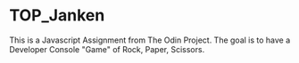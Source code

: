 # TOP_Janken
This is a Javascript Assignment from The Odin Project.  The goal is to have a Developer Console "Game" of Rock, Paper, Scissors.
